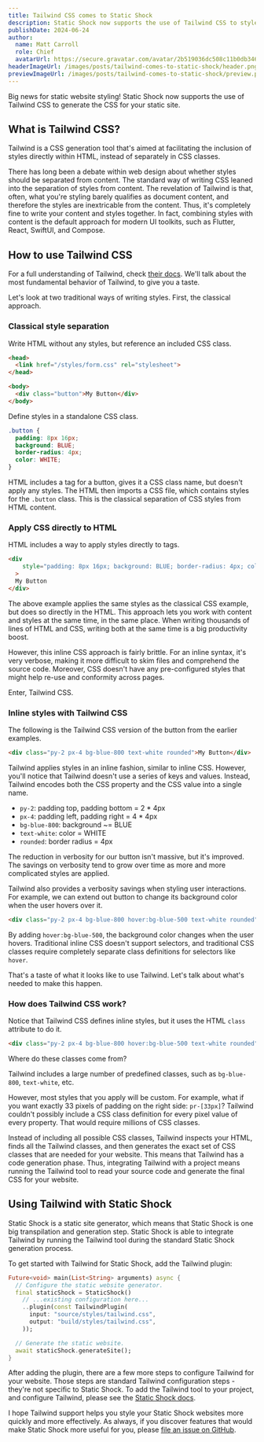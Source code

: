 ```yaml
---
title: Tailwind CSS comes to Static Shock
description: Static Shock now supports the use of Tailwind CSS to style your static site.
publishDate: 2024-06-24
author:
  name: Matt Carroll
  role: Chief
  avatarUrl: https://secure.gravatar.com/avatar/2b519036dc508c11b0db3463fffbd8ff
headerImageUrl: /images/posts/tailwind-comes-to-static-shock/header.png
previewImageUrl: /images/posts/tailwind-comes-to-static-shock/preview.png
---
```

Big news for static website styling! Static Shock now supports the use of Tailwind CSS to generate
the CSS for your static site.

## What is Tailwind CSS?
Tailwind is a CSS generation tool that's aimed at facilitating the inclusion of styles directly
within HTML, instead of separately in CSS classes.

There has long been a debate within web design about whether styles should be separated from
content. The standard way of writing CSS leaned into the separation of styles from content. The
revelation of Tailwind is that, often, what you're styling barely qualifies as document content, and
therefore the styles are inextricable from the content. Thus, it's completely fine to write your
content and styles together. In fact, combining styles with content is the default approach for
modern UI toolkits, such as Flutter, React, SwiftUI, and Compose.

## How to use Tailwind CSS
For a full understanding of Tailwind, check [their docs](https://tailwindcss.com). We'll talk about
the most fundamental behavior of Tailwind, to give you a taste.

Let's look at two traditional ways of writing styles. First, the classical approach.

### Classical style separation

Write HTML without any styles, but reference an included CSS class.
```html
<head>
  <link href="/styles/form.css" rel="stylesheet">
</head>

<body>
  <div class="button">My Button</div>
</body>
```

Define styles in a standalone CSS class.
```css
.button {
  padding: 8px 16px;
  background: BLUE;
  border-radius: 4px;
  color: WHITE;
}
```

HTML includes a tag for a button, gives it a CSS class name, but doesn't apply any styles. The HTML
then imports a CSS file, which contains styles for the `.button` class. This is the classical
separation of CSS styles from HTML content.

### Apply CSS directly to HTML
HTML includes a way to apply styles directly to tags.

```html
<div
    style="padding: 8px 16px; background: BLUE; border-radius: 4px; color: WHITE;"
  >
  My Button
</div>
```

The above example applies the same styles as the classical CSS example, but does so directly in
the HTML. This approach lets you work with content and styles at the same time, in the same place.
When writing thousands of lines of HTML and CSS, writing both at the same time is a big productivity
boost.

However, this inline CSS approach is fairly brittle. For an inline syntax, it's very verbose, making
it more difficult to skim files and comprehend the source code. Moreover, CSS doesn't have any
pre-configured styles that might help re-use and conformity across pages.

Enter, Tailwind CSS.

### Inline styles with Tailwind CSS
The following is the Tailwind CSS version of the button from the earlier examples.

```html
<div class="py-2 px-4 bg-blue-800 text-white rounded">My Button</div>
```

Tailwind applies styles in an inline fashion, similar to inline CSS. However, you'll notice that
Tailwind doesn't use a series of keys and values. Instead, Tailwind encodes both the CSS property
and the CSS value into a single name.

 * `py-2`: padding top, padding bottom = 2 * 4px
 * `px-4`: padding left, padding right = 4 * 4px
 * `bg-blue-800`: background ~= BLUE
 * `text-white`: color = WHITE
 * `rounded`: border radius = 4px

The reduction in verbosity for our button isn't massive, but it's improved. The savings
on verbosity tend to grow over time as more and more complicated styles are applied.

Tailwind also provides a verbosity savings when styling user interactions. For example, we can
extend out button to change its background color when the user hovers over it.

```html
<div class="py-2 px-4 bg-blue-800 hover:bg-blue-500 text-white rounded">My Button</div>
```

By adding `hover:bg-blue-500`, the background color changes when the user hovers. Traditional
inline CSS doesn't support selectors, and traditional CSS classes require completely separate
class definitions for selectors like `hover`.

That's a taste of what it looks like to use Tailwind. Let's talk about what's needed to make this
happen.

### How does Tailwind CSS work?
Notice that Tailwind CSS defines inline styles, but it uses the HTML `class` attribute to do it.

```html
<div class="py-2 px-4 bg-blue-800 hover:bg-blue-500 text-white rounded">My Button</div>
```

Where do these classes come from?

Tailwind includes a large number of predefined classes, such as `bg-blue-800`, `text-white`, etc.

However, most styles that you apply will be custom. For example, what if you want exactly 33 pixels
of padding on the right side: `pr-[33px]`? Tailwind couldn't possibly include a CSS class definition
for every pixel value of every property. That would require millions of CSS classes.

Instead of including all possible CSS classes, Tailwind inspects your HTML, finds all the Tailwind
classes, and then generates the exact set of CSS classes that are needed for your website. This
means that Tailwind has a code generation phase. Thus, integrating Tailwind with a project means
running the Tailwind tool to read your source code and generate the final CSS for your website.

## Using Tailwind with Static Shock
Static Shock is a static site generator, which means that Static Shock is one big transpilation
and generation step. Static Shock is able to integrate Tailwind by running the Tailwind tool during
the standard Static Shock generation process.

To get started with Tailwind for Static Shock, add the Tailwind plugin:

```dart
Future<void> main(List<String> arguments) async {
  // Configure the static website generator.
  final staticShock = StaticShock()
    // ...existing configuration here...
    ..plugin(const TailwindPlugin(
      input: "source/styles/tailwind.css",
      output: "build/styles/tailwind.css",
    ));

  // Generate the static website.
  await staticShock.generateSite();
}
```

After adding the plugin, there are a few more steps to configure Tailwind for your website. Those
steps are standard Tailwind configuration steps - they're not specific to Static Shock. To add the
Tailwind tool to your project, and configure Tailwind, please see the 
[Static Shock docs](https://staticshock.io/guides/compile-tailwind/).

I hope Tailwind support helps you style your Static Shock websites more quickly and more effectively.
As always, if you discover features that would make Static Shock more useful for you, please
[file an issue on GitHub](https://github.com/Flutter-Bounty-Hunters/static_shock).
